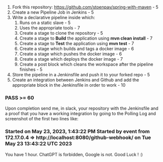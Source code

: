 1. Fork this repository: https://github.com/stoenpav/spring-with-maven - 5
2. Create a new Pipeline Job in Jenkins - 5
3. Write a declarative pipeline inside which:
   1. Runs on a static slave - 5
   2. Uses the appropriate tools - 7
   3. Create a stage to clone the repository - 5
   4. Create a stage to <b>Build</b> the application using <b>mvn clean install</b> - 7
   5. Create a stage to <b>Test</b> the application using <b>mvn test</b> - 7
   6. Create a stage which builds and tags a docker image - 6
   7. Create a stage which pushes the docker image - 6
   8. Create a stage which deploys the docker image - 7
   9. Create a post block which cleans the workspace after the pipeline finishes - 5
4. Store the pipeline in a Jenkinsfile and push it to your forked repo - 5
5. Create an integration between Jenkins and Github and add the appropriate block in the Jenkinsfile in order to work - 10

<h3>PASS >= 60</h3>

Upon completion send me, in slack, your repository with the Jenkinsfile and a proof that you have a working integration by going to the Polling Log and screenshot of the first two lines like:

<h3>Started on May 23, 2023, 1:43:22 PM
Started by event from 172.17.0.4 ⇒ http://localhost:8080/github-webhook/ on Tue May 23 13:43:22 UTC 2023</h3>

You have 1 hour. ChatGPT is forbidden, Google is not. Good Luck ! :)

